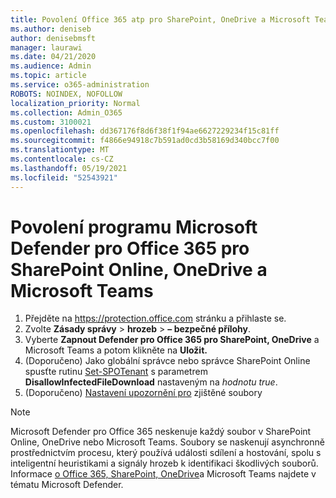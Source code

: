 ```yaml
---
title: Povolení Office 365 atp pro SharePoint, OneDrive a Microsoft Teams
ms.author: deniseb
author: denisebmsft
manager: laurawi
ms.date: 04/21/2020
ms.audience: Admin
ms.topic: article
ms.service: o365-administration
ROBOTS: NOINDEX, NOFOLLOW
localization_priority: Normal
ms.collection: Admin_O365
ms.custom: 3100021
ms.openlocfilehash: dd367176f8d6f38f1f94ae6627229234f15c81ff
ms.sourcegitcommit: f4866e94918c7b591ad0cd3b58169d340bcc7f00
ms.translationtype: MT
ms.contentlocale: cs-CZ
ms.lasthandoff: 05/19/2021
ms.locfileid: "52543921"
---
```

# <a name="enable-microsoft-defender-for-office-365-for-sharepoint-online-onedrive-and-microsoft-teams"></a>Povolení programu Microsoft Defender pro Office 365 pro SharePoint Online, OneDrive a Microsoft Teams

1. Přejděte na https://protection.office.com stránku a přihlaste se.
2. Zvolte **Zásady správy**  >  **hrozeb**  >  **– bezpečné přílohy**.
3. Vyberte **Zapnout Defender pro Office 365 pro SharePoint, OneDrive** a Microsoft Teams a potom klikněte na **Uložit.**
4. (Doporučeno) Jako globální správce nebo správce SharePoint Online spusťte rutinu [Set-SPOTenant](/powershell/module/sharepoint-online/Set-SPOTenant?view=sharepoint-ps) s parametrem **DisallowInfectedFileDownload** nastaveným na *hodnotu true*.
5. (Doporučeno) [Nastavení upozornění pro](/microsoft-365/security/office-365-security/turn-on-atp-for-spo-odb-and-teams#set-up-alerts-for-detected-files) zjištěné soubory

> [!NOTE]
> Microsoft Defender pro Office 365 neskenuje každý soubor v SharePoint Online, OneDrive nebo Microsoft Teams. Soubory se naskenují asynchronně prostřednictvím procesu, který používá události sdílení a hostování, spolu s inteligentní heuristikami a signály hrozeb k identifikaci škodlivých souborů. Informace [o Office 365, SharePoint, OneDrive](/microsoft-365/security/office-365-security/atp-for-spo-odb-and-teams)a Microsoft Teams najdete v tématu Microsoft Defender.
